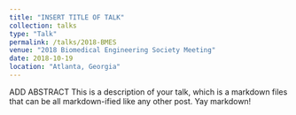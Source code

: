 ```yaml
---
title: "INSERT TITLE OF TALK"
collection: talks
type: "Talk"
permalink: /talks/2018-BMES
venue: "2018 Biomedical Engineering Society Meeting"
date: 2018-10-19
location: "Atlanta, Georgia"
---
```


ADD ABSTRACT This is a description of your talk, which is a markdown files that can be all markdown-ified like any other post. Yay markdown!
